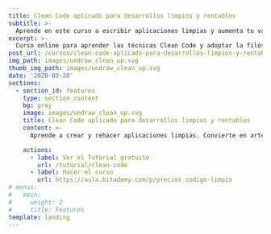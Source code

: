 ```yaml
---
title: Clean Code aplicado para desarrollos limpios y rentables
subtitle: >-
  Aprende en este curso a escribir aplicaciones limpias y aumenta tu valor.
excerpt: >-
  Curso online para aprender las técnicas Clean Code y adoptar la filosofía Software Craftmanship.
post_url: /cursos/clean-code-aplicado-para-desarrollos-limpios-y-rentables/
img_path: images/undraw_clean_up.svg
thumb_img_path: images/undraw_clean_up.svg
date: '2020-03-20'
sections:
  - section_id: features
    type: section_content
    bg: gray
    image: images/undraw_clean_up.svg
    title: Clean Code aplicado para desarrollos limpios y rentables
    content: >-
      Aprende a crear y rehacer aplicaciones limpias. Convierte en artesano del software y escribe código de mayor calidad.

    actions:
      - label: Ver el Tutorial gratuito
        url: /tutorial/clean-code
      - label: Hacer el curso
        url: https://aula.bitademy.com/p/precios_codigo-limpio
# menus:
#   main:
#     weight: 2
#     title: Features
template: landing
---
```

